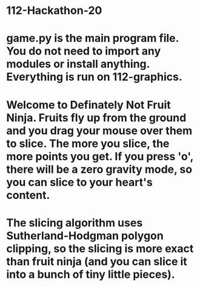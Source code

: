 # 112-Hackathon-20
# game.py is the main program file. You do not need to import any modules or install anything. Everything is run on 112-graphics.
#
# Welcome to Definately Not Fruit Ninja. Fruits fly up from the ground and you drag your mouse over them to slice. The more you slice, the more points you get. If you press 'o', there will be a zero gravity mode, so you can slice to your heart's content.
# 
# The slicing algorithm uses Sutherland-Hodgman polygon clipping, so the slicing is more exact than fruit ninja (and you can slice it into a bunch of tiny little pieces).
